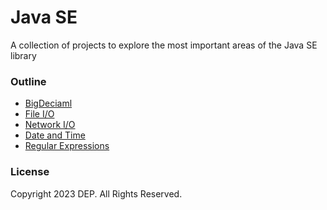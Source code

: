 # Java SE

A collection of projects to explore the most important areas of the Java SE library

### Outline

- [BigDeciaml](/big-decimal/)
- [File I/O](/file-io/)
- [Network I/O](/network-io/)
- [Date and Time](/date-time/)
- [Regular Expressions](/regular-expressions/)

### License
Copyright 2023 DEP. All Rights Reserved.
